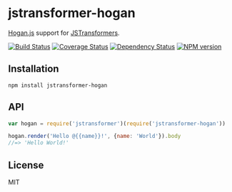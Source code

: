 # jstransformer-hogan


[Hogan.js](https://www.npmjs.com/package/hogan.js) support for [JSTransformers](http://github.com/jstransformers).

[![Build Status](https://img.shields.io/travis/jstransformers/jstransformer-hogan/master.svg)](https://travis-ci.org/jstransformers/jstransformer-hogan)
[![Coverage Status](https://img.shields.io/codecov/c/github/jstransformers/jstransformer-hogan/master.svg)](https://codecov.io/gh/jstransformers/jstransformer-hogan)
[![Dependency Status](https://img.shields.io/david/jstransformers/jstransformer-hogan/master.svg)](http://david-dm.org/jstransformers/jstransformer-hogan)
[![NPM version](https://img.shields.io/npm/v/jstransformer-hogan.svg)](https://www.npmjs.org/package/jstransformer-hogan)

## Installation

    npm install jstransformer-hogan

## API

```js
var hogan = require('jstransformer')(require('jstransformer-hogan'))

hogan.render('Hello @{{name}}!', {name: 'World'}).body
//=> 'Hello World!'
```

## License

MIT
